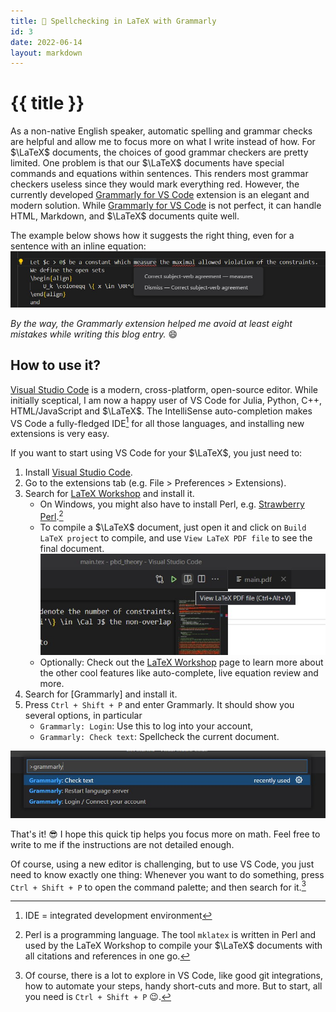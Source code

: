 ```yaml
---
title: 📑 Spellchecking in LaTeX with Grammarly 
id: 3
date: 2022-06-14
layout: markdown
---
```


# {{ title }}

As a non-native English speaker, automatic spelling and grammar checks are helpful and allow me to focus more on what I write instead of how. For $\LaTeX$ documents, the choices of good grammar checkers are pretty limited. One problem is that our $\LaTeX$ documents have special commands and equations within sentences. This renders most grammar checkers useless since they would mark everything red. However, the currently developed [Grammarly for VS Code](https://marketplace.visualstudio.com/items?itemName=znck.grammarly) extension is an elegant and modern solution. While [Grammarly for VS Code](https://marketplace.visualstudio.com/items?itemName=znck.grammarly) is not perfect, it can handle HTML, Markdown, and $\LaTeX$ documents quite well. 

The example below shows how it suggests the right thing, even for a sentence with an inline equation:
![](imgs/vs_code_1.jpg)

_By the way, the Grammarly extension helped me avoid at least eight mistakes while writing this blog entry._ 😄

## How to use it?

[Visual Studio Code](https://code.visualstudio.com/) is a modern, cross-platform, open-source editor. While initially sceptical, I am now a happy user of VS Code for Julia, Python, C++, HTML/JavaScript and $\LaTeX$. 
The IntelliSense auto-completion makes VS Code a fully-fledged IDE[^1] for all those languages, and installing new extensions is very easy.   

If you want to start using VS Code for your $\LaTeX$, you just need to:
1. Install [Visual Studio Code](https://code.visualstudio.com/).
2. Go to the extensions tab (e.g. File > Preferences > Extensions).
3. Search for [LaTeX Workshop](https://marketplace.visualstudio.com/items?itemName=James-Yu.latex-workshop) and install it. 
    - On Windows, you might also have to install Perl, e.g. [Strawberry Perl](https://strawberryperl.com/).[^2]
    - To compile a $\LaTeX$ document, just open it and click on `Build LaTeX project` to compile, and use `View LaTeX PDF file` to see the final document.
    ![](imgs/vs_code_4.jpg)
    - Optionally: Check out the [LaTeX Workshop](https://marketplace.visualstudio.com/items?itemName=James-Yu.latex-workshop) page to learn more about the other cool features like auto-complete, live equation review and more.
4. Search for [Grammarly] and install it.
5. Press `Ctrl + Shift + P` and enter Grammarly. It should show you several options, in particular
    - `Grammarly: Login`: Use this to log into your account,
    - `Grammarly: Check text`: Spellcheck the current document.

![](imgs/vs_code_3.jpg)

That's it! 😎 I hope this quick tip helps you focus more on math. Feel free to write to me if the instructions are not detailed enough.

Of course, using a new editor is challenging, but to use VS Code, you just need to know exactly one thing:
Whenever you want to do something, press `Ctrl + Shift + P` to open the command palette; and then search for it.[^3]




[^1]: IDE = integrated development environment
[^2]: Perl is a programming language. The tool `mklatex` is written in Perl and used by the LaTeX Workshop to compile your $\LaTeX$ documents with all citations and references in one go.
[^3]: Of course, there is a lot to explore in VS Code, like good git integrations, how to automate your steps, handy short-cuts and more. But to start, all you need is `Ctrl + Shift + P` 😉.